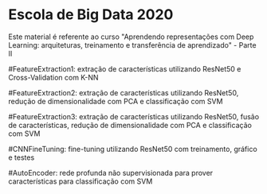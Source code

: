 # Escola de Big Data 2020

Este material é referente ao curso "Aprendendo representações com Deep Learning: arquiteturas, treinamento e transferência de aprendizado" - Parte II

#FeatureExtraction1: extração de características utilizando ResNet50 e Cross-Validation com K-NN

#FeatureExtraction2: extração de características utilizando ResNet50, redução de dimensionalidade com PCA e classificação com SVM

#FeatureExtraction3: extração de características utilizando ResNet50, fusão de características, redução de dimensionalidade com PCA e classificação com SVM

#CNNFineTuning: fine-tuning utilizando ResNet50 com treinamento, gráfico e testes

#AutoEncoder: rede profunda não supervisionada para prover características para classificação com SVM
